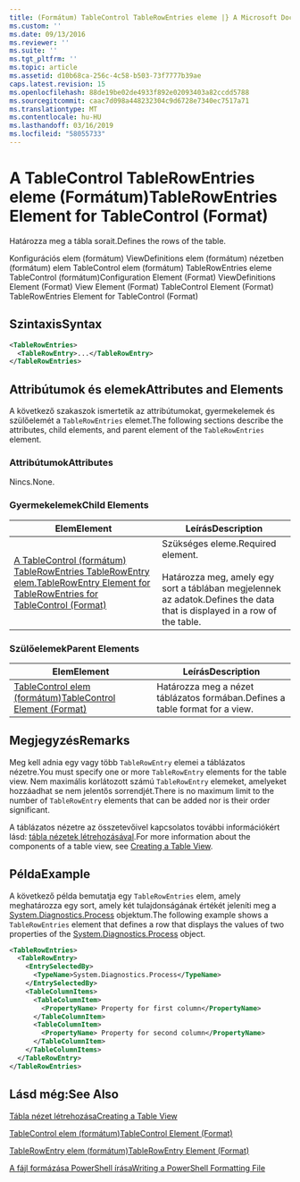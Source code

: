 ```yaml
---
title: (Formátum) TableControl TableRowEntries eleme |} A Microsoft Docs
ms.custom: ''
ms.date: 09/13/2016
ms.reviewer: ''
ms.suite: ''
ms.tgt_pltfrm: ''
ms.topic: article
ms.assetid: d10b68ca-256c-4c58-b503-73f7777b39ae
caps.latest.revision: 15
ms.openlocfilehash: 88de19be02de4933f892e02093403a82ccdd5788
ms.sourcegitcommit: caac7d098a448232304c9d6728e7340ec7517a71
ms.translationtype: MT
ms.contentlocale: hu-HU
ms.lasthandoff: 03/16/2019
ms.locfileid: "58055733"
---
```

# <a name="tablerowentries-element-for-tablecontrol-format"></a><span data-ttu-id="68fad-102">A TableControl TableRowEntries eleme (Formátum)</span><span class="sxs-lookup"><span data-stu-id="68fad-102">TableRowEntries Element for TableControl (Format)</span></span>

<span data-ttu-id="68fad-103">Határozza meg a tábla sorait.</span><span class="sxs-lookup"><span data-stu-id="68fad-103">Defines the rows of the table.</span></span>

<span data-ttu-id="68fad-104">Konfigurációs elem (formátum) ViewDefinitions elem (formátum) nézetben (formátum) elem TableControl elem (formátum) TableRowEntries eleme TableControl (formátum)</span><span class="sxs-lookup"><span data-stu-id="68fad-104">Configuration Element (Format) ViewDefinitions Element (Format) View Element (Format) TableControl Element (Format) TableRowEntries Element for TableControl (Format)</span></span>

## <a name="syntax"></a><span data-ttu-id="68fad-105">Szintaxis</span><span class="sxs-lookup"><span data-stu-id="68fad-105">Syntax</span></span>

```xml
<TableRowEntries>
  <TableRowEntry>...</TableRowEntry>
</TableRowEntries>
```

## <a name="attributes-and-elements"></a><span data-ttu-id="68fad-106">Attribútumok és elemek</span><span class="sxs-lookup"><span data-stu-id="68fad-106">Attributes and Elements</span></span>

<span data-ttu-id="68fad-107">A következő szakaszok ismertetik az attribútumokat, gyermekelemek és szülőelemét a `TableRowEntries` elemet.</span><span class="sxs-lookup"><span data-stu-id="68fad-107">The following sections describe the attributes, child elements, and parent element of the `TableRowEntries` element.</span></span>

### <a name="attributes"></a><span data-ttu-id="68fad-108">Attribútumok</span><span class="sxs-lookup"><span data-stu-id="68fad-108">Attributes</span></span>

<span data-ttu-id="68fad-109">Nincs.</span><span class="sxs-lookup"><span data-stu-id="68fad-109">None.</span></span>

### <a name="child-elements"></a><span data-ttu-id="68fad-110">Gyermekelemek</span><span class="sxs-lookup"><span data-stu-id="68fad-110">Child Elements</span></span>

|<span data-ttu-id="68fad-111">Elem</span><span class="sxs-lookup"><span data-stu-id="68fad-111">Element</span></span>|<span data-ttu-id="68fad-112">Leírás</span><span class="sxs-lookup"><span data-stu-id="68fad-112">Description</span></span>|
|-------------|-----------------|
|[<span data-ttu-id="68fad-113">A TableControl (formátum) TableRowEntries TableRowEntry elem.</span><span class="sxs-lookup"><span data-stu-id="68fad-113">TableRowEntry Element for TableRowEntries for TableControl (Format)</span></span>](./tablerowentry-element-for-tablerowentries-for-tablecontrol-format.md)|<span data-ttu-id="68fad-114">Szükséges eleme.</span><span class="sxs-lookup"><span data-stu-id="68fad-114">Required element.</span></span><br /><br /> <span data-ttu-id="68fad-115">Határozza meg, amely egy sort a táblában megjelennek az adatok.</span><span class="sxs-lookup"><span data-stu-id="68fad-115">Defines the data that is displayed in a row of the table.</span></span>|

### <a name="parent-elements"></a><span data-ttu-id="68fad-116">Szülőelemek</span><span class="sxs-lookup"><span data-stu-id="68fad-116">Parent Elements</span></span>

|<span data-ttu-id="68fad-117">Elem</span><span class="sxs-lookup"><span data-stu-id="68fad-117">Element</span></span>|<span data-ttu-id="68fad-118">Leírás</span><span class="sxs-lookup"><span data-stu-id="68fad-118">Description</span></span>|
|-------------|-----------------|
|[<span data-ttu-id="68fad-119">TableControl elem (formátum)</span><span class="sxs-lookup"><span data-stu-id="68fad-119">TableControl Element (Format)</span></span>](./tablecontrol-element-format.md)|<span data-ttu-id="68fad-120">Határozza meg a nézet táblázatos formában.</span><span class="sxs-lookup"><span data-stu-id="68fad-120">Defines a table format for a view.</span></span>|

## <a name="remarks"></a><span data-ttu-id="68fad-121">Megjegyzés</span><span class="sxs-lookup"><span data-stu-id="68fad-121">Remarks</span></span>

<span data-ttu-id="68fad-122">Meg kell adnia egy vagy több `TableRowEntry` elemei a táblázatos nézetre.</span><span class="sxs-lookup"><span data-stu-id="68fad-122">You must specify one or more `TableRowEntry` elements for the table view.</span></span> <span data-ttu-id="68fad-123">Nem maximális korlátozott számú `TableRowEntry` elemeket, amelyeket hozzáadhat se nem jelentős sorrendjét.</span><span class="sxs-lookup"><span data-stu-id="68fad-123">There is no maximum limit to the number of `TableRowEntry` elements that can be added nor is their order significant.</span></span>

<span data-ttu-id="68fad-124">A táblázatos nézetre az összetevőivel kapcsolatos további információkért lásd: [tábla nézetek létrehozásával](./creating-a-table-view.md).</span><span class="sxs-lookup"><span data-stu-id="68fad-124">For more information about the components of a table view, see [Creating a Table View](./creating-a-table-view.md).</span></span>

## <a name="example"></a><span data-ttu-id="68fad-125">Példa</span><span class="sxs-lookup"><span data-stu-id="68fad-125">Example</span></span>

<span data-ttu-id="68fad-126">A következő példa bemutatja egy `TableRowEntries` elem, amely meghatározza egy sort, amely két tulajdonságának értékét jeleníti meg a [System.Diagnostics.Process](/dotnet/api/System.Diagnostics.Process) objektum.</span><span class="sxs-lookup"><span data-stu-id="68fad-126">The following example shows a `TableRowEntries` element that defines a row that displays the values of two properties of the [System.Diagnostics.Process](/dotnet/api/System.Diagnostics.Process) object.</span></span>

```xml
<TableRowEntries>
  <TableRowEntry>
    <EntrySelectedBy>
      <TypeName>System.Diagnostics.Process</TypeName>
    </EntrySelectedBy>
    <TableColumnItems>
      <TableColumnItem>
        <PropertyName> Property for first column</PropertyName>
      </TableColumnItem>
      <TableColumnItem>
        <PropertyName> Property for second column</PropertyName>
      </TableColumnItem>
    </TableColumnItems>
  </TableRowEntry>
</TableRowEntries>

```

## <a name="see-also"></a><span data-ttu-id="68fad-127">Lásd még:</span><span class="sxs-lookup"><span data-stu-id="68fad-127">See Also</span></span>

[<span data-ttu-id="68fad-128">Tábla nézet létrehozása</span><span class="sxs-lookup"><span data-stu-id="68fad-128">Creating a Table View</span></span>](./creating-a-table-view.md)

[<span data-ttu-id="68fad-129">TableControl elem (formátum)</span><span class="sxs-lookup"><span data-stu-id="68fad-129">TableControl Element (Format)</span></span>](./tablecontrol-element-format.md)

[<span data-ttu-id="68fad-130">TableRowEntry elem (formátum)</span><span class="sxs-lookup"><span data-stu-id="68fad-130">TableRowEntry Element (Format)</span></span>](./tablerowentry-element-for-tablerowentries-for-tablecontrol-format.md)

[<span data-ttu-id="68fad-131">A fájl formázása PowerShell írása</span><span class="sxs-lookup"><span data-stu-id="68fad-131">Writing a PowerShell Formatting File</span></span>](./writing-a-powershell-formatting-file.md)

